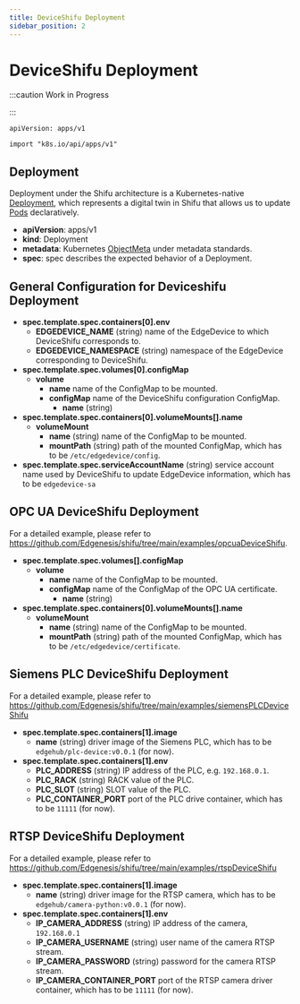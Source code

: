 ```yaml
---
title: DeviceShifu Deployment
sidebar_position: 2
---
```


# DeviceShifu Deployment

:::caution Work in Progress

:::

`apiVersion: apps/v1`

`import "k8s.io/api/apps/v1"`

## Deployment

Deployment under the Shifu architecture is a Kubernetes-native [Deployment](https://kubernetes.io/docs/reference/kubernetes-api/workload-resources/deployment-v1/), which represents a digital twin in Shifu that allows us to update [Pods](https://kubernetes.io/docs/reference/kubernetes-api/workload-resources/pod-v1/) declaratively.

- **apiVersion**: apps/v1
- **kind**: Deployment
- **metadata**: Kubernetes [ObjectMeta](https://kubernetes.io/docs/reference/kubernetes-api/common-definitions/object-meta/#ObjectMeta) under metadata standards.
- **spec**: spec describes the expected behavior of a Deployment.

## General Configuration for Deviceshifu Deployment

- **spec.template.spec.containers[0].env**
  - **EDGEDEVICE_NAME** (string)
    name of the EdgeDevice to which DeviceShifu corresponds to.
  - **EDGEDEVICE_NAMESPACE** (string)
    namespace of the EdgeDevice corresponding to DeviceShifu.
- **spec.template.spec.volumes[0].configMap**
  - **volume**
    - **name**
      name of the ConfigMap to be mounted.
    - **configMap**
      name of the DeviceShifu configuration ConfigMap.
      - **name** (string)
- **spec.template.spec.containers[0].volumeMounts[].name**
  - **volumeMount**
    - **name** (string)
      name of the ConfigMap to be mounted.
    - **mountPath** (string)
      path of the mounted ConfigMap, which has to be `/etc/edgedevice/config`.
- **spec.template.spec.serviceAccountName** (string)
  service account name used by DeviceShifu to update EdgeDevice information, which has to be `edgedevice-sa`

## OPC UA DeviceShifu Deployment

For a detailed example, please refer to <https://github.com/Edgenesis/shifu/tree/main/examples/opcuaDeviceShifu>.

- **spec.template.spec.volumes[].configMap**
  - **volume**
    - **name**
      name of the ConfigMap to be mounted.
    - **configMap**
      name of the ConfigMap of the OPC UA certificate.
      - **name** (string)
- **spec.template.spec.containers[0].volumeMounts[].name**
  - **volumeMount**
    - **name** (string)
      name of the ConfigMap to be mounted.
    - **mountPath** (string)
      path of the mounted ConfigMap, which has to be `/etc/edgedevice/certificate`.

## Siemens PLC DeviceShifu Deployment

For a detailed example, please refer to <https://github.com/Edgenesis/shifu/tree/main/examples/siemensPLCDeviceShifu>

- **spec.template.spec.containers[1].image**
  - **name** (string)
    driver image of the Siemens PLC, which has to be `edgehub/plc-device:v0.0.1` (for now).
- **spec.template.spec.containers[1].env**
  - **PLC_ADDRESS** (string)
    IP address of the PLC, e.g. `192.168.0.1`.
  - **PLC_RACK** (string)
    RACK value of the PLC.
  - **PLC_SLOT** (string)
    SLOT value of the PLC.
  - **PLC_CONTAINER_PORT**
    port of the PLC drive container, which has to be `11111` (for now).

## RTSP DeviceShifu Deployment

For a detailed example, please refer to https://github.com/Edgenesis/shifu/tree/main/examples/rtspDeviceShifu

- **spec.template.spec.containers[1].image**
  - **name** (string)
    driver image for the RTSP camera, which has to be `edgehub/camera-python:v0.0.1` (for now).
- **spec.template.spec.containers[1].env**
  - **IP_CAMERA_ADDRESS** (string)
    IP address of the camera, `192.168.0.1`
  - **IP_CAMERA_USERNAME** (string)
    user name of the camera RTSP stream.
  - **IP_CAMERA_PASSWORD** (string)
    password for the camera RTSP stream.
  - **IP_CAMERA_CONTAINER_PORT**
    port of the RTSP camera driver container, which has to be `11111` (for now).
